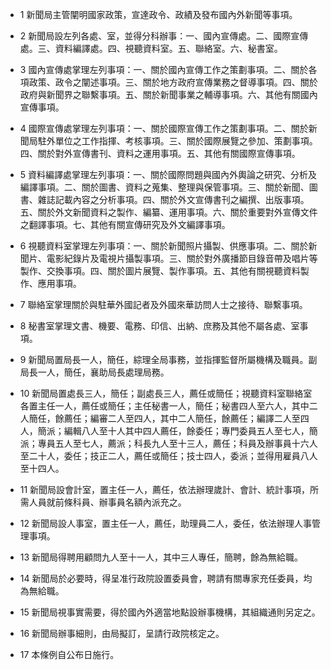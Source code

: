 * 1 新聞局主管闡明國家政策，宣達政令、政績及發布國內外新聞等事項。

* 2 新聞局設左列各處、室，並得分科辦事：一、國內宣傳處。二、國際宣傳處。三、資料編譯處。四、視聽資料室。五、聯絡室。六、秘書室。

* 3 國內宣傳處掌理左列事項：一、關於國內宣傳工作之策劃事項。二、關於各項政策、政令之闡述事項。三、關於地方政府宣傳業務之督導事項。四、關於政府與新聞界之聯繫事項。五、關於新聞事業之輔導事項。六、其他有關國內宣傳事項。

* 4 國際宣傳處掌理左列事項：一、關於國際宣傳工作之策劃事項。二、關於新聞局駐外單位之工作指揮、考核事項。三、關於國際展覽之參加、策劃事項。四、關於對外宣傳書刊、資料之運用事項。五、其他有關國際宣傳事項。

* 5 資料編譯處掌理左列事項：一、關於國際問題與國內外輿論之研究、分析及編譯事項。二、關於圖書、資料之蒐集、整理與保管事項。三、關於新聞、圖書、雜誌記載內容之分析事項。四、關於外文宣傳書刊之編撰、出版事項。五、關於外文新聞資料之製作、編纂、運用事項。六、關於重要對外宣傳文件之翻譯事項。七、其他有關宣傳研究及外文編譯事項。

* 6 視聽資料室掌理左列事項：一、關於新聞照片攝製、供應事項。二、關於新聞片、電影紀錄片及電視片攝製事項。三、關於對外廣播節目錄音帶及唱片等製作、交換事項。四、關於圖片展覽、製作事項。五、其他有關視聽資料製作、應用事項。

* 7 聯絡室掌理關於與駐華外國記者及外國來華訪問人士之接待、聯繫事項。

* 8 秘書室掌理文書、機要、電務、印信、出納、庶務及其他不屬各處、室事項。

* 9 新聞局置局長一人，簡任，綜理全局事務，並指揮監督所屬機構及職員。副局長一人，簡任，襄助局長處理局務。

* 10 新聞局置處長三人，簡任；副處長三人，薦任或簡任；視聽資料室聯絡室各置主任一人，薦任或簡任；主任秘書一人，簡任；秘書四人至六人，其中二人簡任，餘薦任；編審二人至四人，其中二人簡任，餘薦任；編譯二人至四人，簡派；編輯八人至十人其中四人薦任，餘委任；專門委員五人至七人，簡派；專員五人至七人，薦派；科長九人至十三人，薦任；科員及辦事員十六人至二十人，委任；技正二人，薦任或簡任；技士四人，委派；並得用雇員八人至十四人。

* 11 新聞局設會計室，置主任一人，薦任，依法辦理歲計、會計、統計事項，所需人員就前條科員、辦事員名額內派充之。

* 12 新聞局設人事室，置主任一人，薦任，助理員二人，委任，依法辦理人事管理事項。

* 13 新聞局得聘用顧問九人至十一人，其中三人專任，簡聘，餘為無給職。

* 14 新聞局於必要時，得呈准行政院設置委員會，聘請有關專家充任委員，均為無給職。

* 15 新聞局視事實需要，得於國內外適當地點設辦事機構，其組織通則另定之。

* 16 新聞局辦事細則，由局擬訂，呈請行政院核定之。

* 17 本條例自公布日施行。

